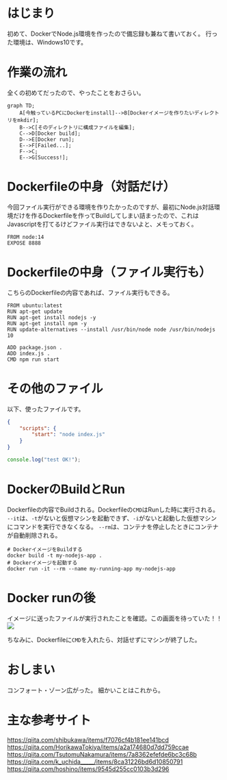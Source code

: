 # はじまり
初めて、DockerでNode.js環境を作ったので備忘録も兼ねて書いておく。
行った環境は、Windows10です。

# 作業の流れ
全くの初めてだったので、やったことをおさらい。
```mermaid
graph TD;
	A[今触っているPCにDockerをinstall]-->B[Dockerイメージを作りたいディレクトリをmkdir];
	B-->C[そのディレクトリに構成ファイルを編集];
	C-->D[Docker build];
	D-->E[Docker run];
	E-->F[Failed...];
	F-->C;
	E-->G[Success!];
```

# Dockerfileの中身（対話だけ）
今回ファイル実行ができる環境を作りたかったのですが、最初にNode.js対話環境だけを作るDockerfileを作ってBuildしてしまい詰まったので、これはJavascriptを打てるけどファイル実行はできないよと、メモっておく。
~~~Bash:Dockerfile
FROM node:14
EXPOSE 8888
~~~

# Dockerfileの中身（ファイル実行も）
こちらのDockerfileの内容であれば、ファイル実行もできる。
~~~Bash:Dockerfile
FROM ubuntu:latest
RUN apt-get update
RUN apt-get install nodejs -y
RUN apt-get install npm -y
RUN update-alternatives --install /usr/bin/node node /usr/bin/nodejs 10

ADD package.json .
ADD index.js .
CMD npm run start
~~~

# その他のファイル
以下、使ったファイルです。
~~~json:package.json
{
    "scripts": {
        "start": "node index.js"
    }
}
~~~

~~~javascript:index.js
console.log("test OK!");
~~~

# DockerのBuildとRun
Dockerfileの内容でBuildされる。Dockerfileの`CMD`はRunした時に実行される。
`--it`は、`-t`がないと仮想マシンを起動できず、`-i`がないと起動した仮想マシンにコマンドを実行できなくなる。
`--rm`は、コンテナを停止したときにコンテナが自動削除される。
~~~Bash:Command Prompt
# DockerイメージをBuildする
docker build -t my-nodejs-app .
# Dockerイメージを起動する
docker run -it --rm --name my-running-app my-nodejs-app
~~~

# Docker runの後
イメージに送ったファイルが実行されたことを確認。この画面を待っていた！！
![](https://storage.googleapis.com/zenn-user-upload/77d856095d46-20220102.png)

ちなみに、Dockerfileに`CMD`を入れたら、対話せずにマシンが終了した。

# おしまい
コンフォート・ゾーン広がった。
細かいことはこれから。

# 主な参考サイト
https://qiita.com/shibukawa/items/f7076cf4b181ee141bcd
https://qiita.com/HorikawaTokiya/items/a2a174680d7dd759ccae
https://qiita.com/TsutomuNakamura/items/7a8362efefde6bc3c68b
https://qiita.com/k_uchida_____/items/8ca31226bd6d10850791
https://qiita.com/hoshino/items/9545d255cc0103b3d296
